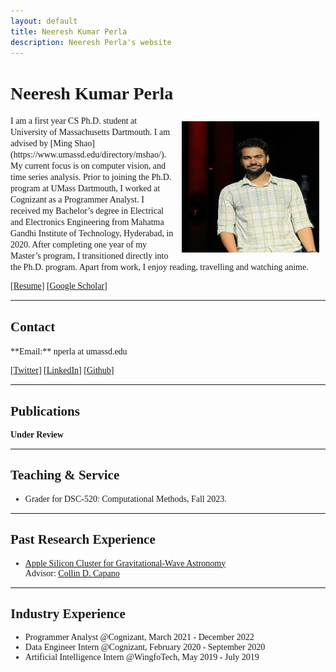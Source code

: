 ```yaml
---
layout: default
title: Neeresh Kumar Perla
description: Neeresh Perla's website
---
```


# <span style="font-family:'Candara Light';"> Neeresh Kumar Perla </span>

<img src="/static/neeresh1.jpg" alt="Aditi" style="width: 220px; height: 210px; float: right; margin: 10px"/>

<span style="font-family:'Candara Light';">
I am a first year CS Ph.D. student at University of Massachusetts Dartmouth. I am advised by [Ming Shao](https://www.umassd.edu/directory/mshao/). My current focus is on computer vision, and time series analysis.
</span>

<span style="font-family:'Candara Light';">
Prior to joining the Ph.D. program at UMass Dartmouth, I worked at Cognizant as a Programmer Analyst. I received my Bachelor’s degree in Electrical and Electronics Engineering from Mahatma Gandhi Institute of Technology, Hyderabad, in 2020. After completing one year of my Master’s program, I transitioned directly into the Ph.D. program.


<span style="font-family:'Candara Light';">
Apart from work, I enjoy reading, travelling and watching anime.
</span>

\[[Resume](/static/resume.pdf)\]  \[[Google Scholar](https://scholar.google.com/citations?user=2qrVR3sAAAAJ&hl=en)\]

---

## <span style="font-family:'Candara Light';">Contact</span>

<span style="font-family:'Candara Light';">
**Email:** nperla at umassd.edu
</span>

\[[Twitter](https://x.com/NeereshPerla)\] \[[LinkedIn](https://www.linkedin.com/in/nperla/)\] \[[Github](https://github.com/neeresh)\]  

---

## <span style="font-family:'Candara Light';">Publications</span>
**Under Review**

[//]: # (- [Are Exemplar-Based Class Incremental Learning Models Victim of Black-box Poison Attacks?]&#40;https://eprint.iacr.org/2023/1724&#41; <br>)

[//]: # (    **NK. Perla**, MI. Hossain, A. Sajeeda and M. Shao. <br>)

[//]: # (    *Under Review*)

[//]: # ()
[//]: # (- [Robust Defense Strategies for Multimodal Contrastive Learning: Efficient Fine-tuning Against Backdoor Attacks]&#40;https://eprint.iacr.org/2023/1724&#41; <br>)

[//]: # (    MI. Hossain, **NK. Perla**, A. Sajeeda and M. Shao. <br>)

[//]: # (    *Under Review*)

---

## <span style="font-family:'Candara Light';"> Teaching & Service </span>

<!-- <span style="font-family:'Candara Light';"> -->
- Grader for DSC-520: Computational Methods, Fall 2023.
<!-- </span> -->

---

## <span style="font-family:'Candara Light';">Past Research Experience</span>
- [Apple Silicon Cluster for Gravitational-Wave Astronomy](https://github.com/neeresh/GravWave-AppleM2-Analysis) <br>
    Advisor: [Collin D. Capano](https://collincapano.com)
---

## <span style="font-family:'Candara Light';"> Industry Experience</span>

<!-- <span style="font-family:'Candara Light';"> -->
- Programmer Analyst @Cognizant, March 2021 - December 2022
- Data Engineer Intern @Cognizant, February 2020 - September 2020
- Artificial Intelligence Intern @WingfoTech, May 2019 - July 2019
<!-- </span> -->
